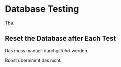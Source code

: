 # Database Testing
Tba.


## Reset the Database after Each Test
Das muss manuell durchgeführt werden.

Boost übernimmt das nicht.
